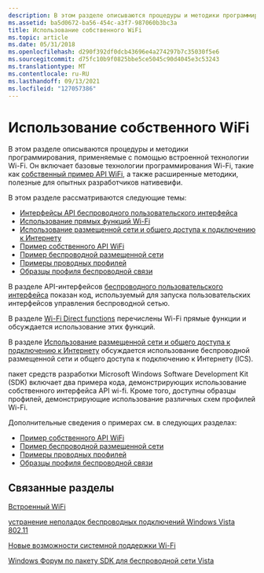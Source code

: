 ```yaml
---
description: В этом разделе описываются процедуры и методики программирования, применяемые с помощью встроенной технологии Wi-Fi. Он включает базовые технологии программирования Wi-Fi, такие как собственный пример API WiFi, а также расширенные методики, полезные для опытных разработчиков Нативевифи.
ms.assetid: ba5d0672-ba56-454c-a3f7-987060b3bc3a
title: Использование собственного WiFi
ms.topic: article
ms.date: 05/31/2018
ms.openlocfilehash: d290f392df0dcb43696e4a274297b7c35030f5e6
ms.sourcegitcommit: d75fc10b9f0825bbe5ce5045c90d4045e3c53243
ms.translationtype: MT
ms.contentlocale: ru-RU
ms.lasthandoff: 09/13/2021
ms.locfileid: "127057386"
---
```

# <a name="using-native-wifi"></a>Использование собственного WiFi

В этом разделе описываются процедуры и методики программирования, применяемые с помощью встроенной технологии Wi-Fi. Он включает базовые технологии программирования Wi-Fi, такие как [собственный пример API WiFi](native-wifi-api-sample.md), а также расширенные методики, полезные для опытных разработчиков нативевифи.

В этом разделе рассматриваются следующие темы:

-   [Интерфейсы API беспроводного пользовательского интерфейса](wireless-user-interface-apis.md)
-   [Использование прямых функций Wi-Fi](using-the-wi-fi-direct-api.md)
-   [Использование размещенной сети и общего доступа к подключению к Интернету](using-hosted-network-and-internet-connection-sharing.md)
-   [Пример собственного API WiFi](native-wifi-api-sample.md)
-   [Пример беспроводной размещенной сети](wireless-hosted-network-sample.md)
-   [Примеры проводных профилей](wired-profile-samples.md)
-   [Образцы профиля беспроводной связи](wireless-profile-samples.md)

В разделе API-интерфейсов [беспроводного пользовательского интерфейса](wireless-user-interface-apis.md) показан код, используемый для запуска пользовательских интерфейсов управления беспроводной сетью.

В разделе [Wi-Fi Direct functions](using-the-wi-fi-direct-api.md) перечислены Wi-Fi прямые функции и обсуждается использование этих функций.

В разделе [Использование размещенной сети и общего доступа к подключению к Интернету](using-hosted-network-and-internet-connection-sharing.md) обсуждается использование беспроводной размещенной сети и общего доступа к подключению к Интернету (ICS).

пакет средств разработки Microsoft Windows Software Development Kit (SDK) включает два примера кода, демонстрирующих использование собственного интерфейса API wi-fi. Кроме того, доступны образцы профилей, демонстрирующие использование различных схем профилей Wi-Fi.

Дополнительные сведения о примерах см. в следующих разделах:

-   [Пример собственного API WiFi](native-wifi-api-sample.md)
-   [Пример беспроводной размещенной сети](wireless-hosted-network-sample.md)
-   [Примеры проводных профилей](wired-profile-samples.md)
-   [Образцы профиля беспроводной связи](wireless-profile-samples.md)

## <a name="related-topics"></a>Связанные разделы

<dl> <dt>

[Встроенный WiFi](portal.md)
</dt> <dt>

[устранение неполадок беспроводных подключений Windows Vista 802,11](/previous-versions/windows/it-pro/windows-vista/cc766215(v=ws.10))
</dt> <dt>

[Новые возможности системной поддержки Wi-Fi](what-s-new-in-native-wifi.md)
</dt> <dt>

[Windows Форум по пакету SDK для беспроводной сети Vista](https://social.msdn.microsoft.com/Forums/b6bbd8f0-a921-480f-9b4b-845336462bc0/welcome-to-the-windows-vista-wireless-sdk-forum)
</dt> </dl>

 

 
